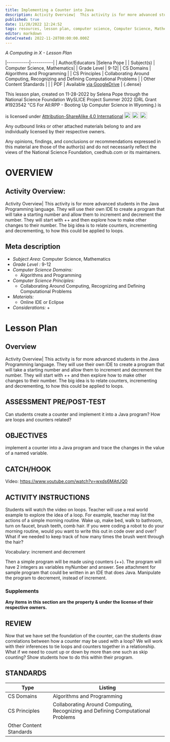 ```yaml
---
title: Implementing a Counter into Java
description: Activity Overview|  This activity is for more advanced students in the Java Programming language. They will use their own IDE to create a program that will take a starting number and allow them to increment and decrement the number. They will start with ++ and then explore how to make other changes to their number. The big idea is to relate counters, incrementing and decrementing, to how this could be applied to loops.
published: true
date: 11/28/2022 12:24:52
tags: resources, lesson plan, computer science, Computer Science, Mathematics 
editor: markdown
dateCreated: 2022-11-28T00:00:00.000Z
---
```

*A Computing in X - Lesson Plan*

|-----------|-----------|
| Author/Educators |Selena Pope |
| Subject(s) | Computer Science, Mathematics|
| Grade Level | 9-12|
| CS Domains | Algorithms and Programming |
| CS Principles | Collaborating Around Computing, Recognizing and Defining Computational Problems |
| Other Content Standards |  | 
| PDF | Available [via GoogleDrive](https://drive.google.com/open?id=1o7buLa5wgbSV_6T89CDQins4KJGcmOdY) |
{.dense}






This lesson plan, created on 11-28-2022 by Selena Pope through the National Science Foundation WySLICE Project Summer 2022 (DRL Grant #1923542 "CS For All:RPP - Booting Up Computer Science in Wyoming.) is  <p xmlns:cc="http://creativecommons.org/ns#" >  is licensed under <a href="http://creativecommons.org/licenses/by-sa/4.0/?ref=chooser-v1" target="_blank" rel="license noopener noreferrer" style="display:inline-block;">Attribution-ShareAlike 4.0 International<img style="height:22px!important;margin-left:3px;vertical-align:text-bottom;" src="https://mirrors.creativecommons.org/presskit/icons/cc.svg?ref=chooser-v1"><img style="height:22px!important;margin-left:3px;vertical-align:text-bottom;" src="https://mirrors.creativecommons.org/presskit/icons/by.svg?ref=chooser-v1"><img style="height:22px!important;margin-left:3px;vertical-align:text-bottom;" src="https://mirrors.creativecommons.org/presskit/icons/sa.svg?ref=chooser-v1"></a></p>


Any outbound links or other attached materials belong to and are individually licensed by their respective owners. 


Any opinions, findings, and conclusions or recommendations expressed in this material are those of the author(s) and do not necessarily reflect the views of the National Science Foundation, cxedhub.com or its maintainers.


# OVERVIEW
## Activity Overview:  
Activity Overview|  This activity is for more advanced students in the Java Programming language. They will use their own IDE to create a program that will take a starting number and allow them to increment and decrement the number. They will start with ++ and then explore how to make other changes to their number. The big idea is to relate counters, incrementing and decrementing, to how this could be applied to loops.
## Meta description
+ *Subject Area:* Computer Science, Mathematics 
+ *Grade Level :* 9-12 
+ *Computer Science Domains:*
   + Algorithms and Programming
+ *Computer Science Principles:*
   + Collaborating Around Computing, Recognizing and Defining Computational Problems
+ *Materials:* 
   + Online IDE  or Eclipse
+ *Considerations:*
   + 


# Lesson Plan
## Overview
Activity Overview|  This activity is for more advanced students in the Java Programming language. They will use their own IDE to create a program that will take a starting number and allow them to increment and decrement the number. They will start with ++ and then explore how to make other changes to their number. The big idea is to relate counters, incrementing and decrementing, to how this could be applied to loops.
## ASSESSMENT PRE/POST-TEST
Can students create a counter and implement it into a Java program? How are loops and counters related?
## OBJECTIVES
implement a counter into a Java program and trace the changes in the value of a named variable.


## CATCH/HOOK
Video:         https://www.youtube.com/watch?v=wxds6MAtUQ0


## ACTIVITY INSTRUCTIONS
Students will watch the video on loops. Teacher will use a real world example to explore the idea of a loop. For example, teacher may list the actions of a simple morning routine. Wake up, make bed, walk to bathroom, turn on faucet, brush teeth, comb hair. If you were coding a robot to do your morning routine, would you want to write this out in code over and over? What if we needed to keep track of how many times the brush went through the hair? 


Vocabulary: increment and decrement


Then a simple program will be made using counters (++). The program will have 2 integers as variables myNumber and answer. See attachment for sample program that could be written in an IDE that does Java. Manipulate the program to decrement, instead of increment.


### Supplements
**Any items in this section are the property & under the license of their respective owners.**
  





## REVIEW
Now that we have set the foundation of the counter, can the students draw correlations between how a counter may be used with a loop? We will work with their inferences to tie loops and counters together in a relationship. What if we need to count up or down by more than one such as skip counting? Show students how to do this within their program.
## STANDARDS        
| Type | Listing | 
|-----------|-----------|
| CS Domains  | Algorithms and Programming|
| CS Principles   | Collaborating Around Computing, Recognizing and Defining Computational Problems|
| Other Content Standards |   |